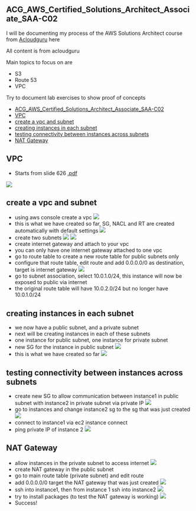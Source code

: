 ## ACG_AWS_Certified_Solutions_Architect_Associate_SAA-C02

I will be documenting my process of the AWS Solutions Architect course from [Acloudguru](https://learn.acloud.guru/course/aws-certified-solutions-architect-associate/overview) here

All content is from acloudguru

Main topics to focus on are
- S3
- Route 53
- VPC

Try to document lab exercises to show proof of concepts

- [ACG_AWS_Certified_Solutions_Architect_Associate_SAA-C02](#acg_aws_certified_solutions_architect_associate_saa-c02)
- [VPC](#vpc)
- [create a vpc and subnet](#create-a-vpc-and-subnet)
- [creating instances in each subnet](#creating-instances-in-each-subnet)
- [testing connectivity between instances across subnets](#testing-connectivity-between-instances-across-subnets)
- [NAT Gateway](#nat-gateway)

## VPC
- Starts from slide 626 [.pdf](/1621966269571-AWS%20Certified%20Solutions%20Architect%20Associate%20SAA-C02%20NEW%20PDF_compressed.pdf)

![](/VPC_lab/images/vpc_1.png)

## create a vpc and subnet
- using aws console create a vpc
![](/VPC_lab/images/vpc_3.png)
- this is what we have created so far, SG, NACL and RT are created automatically with default settings
![](/VPC_lab/images/vpc_2.png)
- create two subnets
![](/VPC_lab/images/vpc_4.png)
![](/VPC_lab/images/vpc_5.png)
- create internet gateway and attach to your vpc
- you can only have one internet gateway attached to one vpc
- go to route table to create a new route table for public subnets only
- configure that route table, edit route and add 0.0.0.0/0 as destination, target is internet gateway
![](/VPC_lab/images/vpc_6.png)
- go to subnet association, select 10.0.1.0/24, this instance will now be exposed to public via internet
- the original route table will have 10.0.2.0/24 but no longer have 10.0.1.0/24

## creating instances in each subnet 
- we now have a public subnet, and a private subnet
- next will be creating instances in each of these subnets
- one instance for public subnet, one instance for private subnet
- new SG for the instance in public subnet
![](/VPC_lab/images/vpc_9.png)
- this is what we have created so far
![](/VPC_lab/images/vpc_8.png)


## testing connectivity between instances across subnets
- create new SG to allow communication between instance1 in public subnet with instance2 in private subnet via private IP
![](/VPC_lab/images/vpc_10.png)
- go to instances and change instance2 sg to the sg that was just created
![](/VPC_lab/images/vpc_11.png)
- connect to instance1 via ec2 instance connect
- ping private IP of instance 2 
![](/VPC_lab/images/vpc_12.png)

## NAT Gateway
- allow instances in the private subnet to access internet 
![](/VPC_lab/images/vpc_13.png)
- create NAT gateway in the public subnet
- go to main route table (private subnet) and edit route
- add 0.0.0.0/0 target the NAT gateway that was just created
![](/VPC_lab/images/vpc_14.png)
- ssh into instance1, then from instance 1 ssh into instance2
![](/VPC_lab/images/vpc_15.png)
- try to install packages (to test the NAT gateway is working)
![](/VPC_lab/images/vpc_16.png)
- Success!

